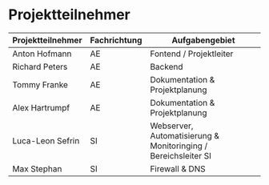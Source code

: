 # Projektteilnehmer

| Projektteilnehmer | Fachrichtung | Aufgabengebiet           |
| ----------------- | ------------ | ------------------------ |
| Anton Hofmann | AE | Fontend / Projektleiter |
| Richard Peters | AE | Backend |
| Tommy Franke | AE | Dokumentation & Projektplanung |
| Alex Hartrumpf | AE | Dokumentation & Projektplanung |
| Luca-Leon Sefrin | SI | Webserver, Automatisierung & Monitoringing / Bereichsleiter SI |
| Max Stephan | SI | Firewall & DNS |
